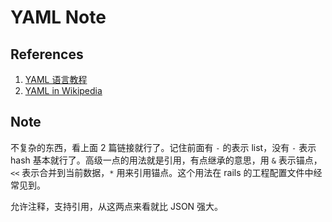# YAML Note

## References

1. [YAML 语言教程](http://www.ruanyifeng.com/blog/2016/07/yaml.html)
1. [YAML in Wikipedia](https://zh.wikipedia.org/wiki/YAML)

## Note

不复杂的东西，看上面 2 篇链接就行了。记住前面有 `-` 的表示 list，没有 `-` 表示 hash 基本就行了。高级一点的用法就是引用，有点继承的意思，用 `&` 表示锚点，`<<` 表示合并到当前数据，`*` 用来引用锚点。这个用法在 rails 的工程配置文件中经常见到。

允许注释，支持引用，从这两点来看就比 JSON 强大。
